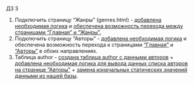 ДЗ 3   

1. Подключить страницу “Жанры” (genres.html) - [добавлена необходимая логика](https://github.com/shiriaeva/java-framework-spring/blob/0bd0139e7e98c6efc4feae4a0789678efe9774af/dz_3/MyBookShopApp/src/main/java/com/example/mybookshopapp/controllers/GenresPageController.java#L10-L26) и [обеспечена возможность перехода между страницами “Главная” и “Жанры”.](https://github.com/shiriaeva/java-framework-spring/blob/0bd0139e7e98c6efc4feae4a0789678efe9774af/dz_3/MyBookShopApp/src/main/resources/templates/index.html#L80-L82)
2. Подключить страницу “Авторы” - [добавлена необходимая логика](https://github.com/shiriaeva/java-framework-spring/blob/0bd0139e7e98c6efc4feae4a0789678efe9774af/dz_3/MyBookShopApp/src/main/java/com/example/mybookshopapp/controllers/AuthorsPageController.java#L11-L27) и обеспечена возможность перехода к страницами [“Главная”](https://github.com/shiriaeva/java-framework-spring/blob/0bd0139e7e98c6efc4feae4a0789678efe9774af/dz_3/MyBookShopApp/src/main/resources/templates/authors/index.html#L79) и [“Авторы”](https://github.com/shiriaeva/java-framework-spring/blob/0bd0139e7e98c6efc4feae4a0789678efe9774af/dz_3/MyBookShopApp/src/main/resources/templates/index.html#L88) в обоих направлениях.
3. Таблица author - [создана таблица author с данными авторов](https://github.com/shiriaeva/java-framework-spring/blob/0bd0139e7e98c6efc4feae4a0789678efe9774af/dz_3/MyBookShopApp/src/main/resources/authors.sql) + [добавлена необходимая логика для вывода данных списка авторов на странице “Авторы”](https://github.com/shiriaeva/java-framework-spring/blob/0bd0139e7e98c6efc4feae4a0789678efe9774af/dz_3/MyBookShopApp/src/main/resources/templates/authors/index.html#L101-L118) + [замена изначальных статических значений данными из нашей базы](https://github.com/shiriaeva/java-framework-spring/blob/ee3e843fc60f2d4a4d6e2555c92de01a29359359/dz_3/MyBookShopApp/src/main/java/com/example/mybookshopapp/data/AuthorService.java#L10-L39).
